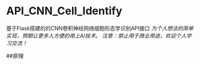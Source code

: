 # API_CNN_Cell_Identify
基于Flask搭建的的CNN卷积神经网络细胞形态学识别API接口
*为个人想法的简单实现，预期让更多人方便的用上AI技术。*
*注意：禁止用于商业用途，欢迎个人学习交流！*

##原理
